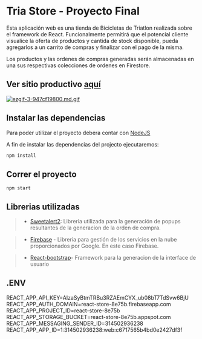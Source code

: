 
# Tria Store - Proyecto Final

Esta aplicación web es una tienda de Bicicletas de Triatlon realizada sobre el framework de React.
Funcionalmente permitirá que el potencial cliente visualice la oferta de productos y cantida de stock disponible, pueda agregarlos a un carrito de compras y finalizar con el pago de la misma.

Los productos y las ordenes de compras generadas serán almacenadas en una sus respectivas colecciones de ordenes en Firestore.

## Ver sitio productivo [aquí](https://tria-app-store-react.vercel.app/)
[![ezgif-3-947cf19800.md.gif](https://s8.gifyu.com/images/ezgif-3-947cf19800.md.gif)](https://gifyu.com/image/SKMf5)


## Instalar las dependencias

Para poder utilizar el proyecto debera contar con [NodeJS](https://nodejs.org/es/)

A fin de instalar las dependencias del projecto ejecutaremos:

```bash
npm install
```

## Correr el proyecto

```
npm start
```

## Librerias utilizadas
> - [Sweetalert2](https://sweetalert2.github.io/#download): Libreria utilizada para la generación de popups resultantes de la generacion de la orden de compra.

> - [Firebase](https://firebase.google.com/docs/web/setup) - Libreria para gestión de los servicios en la nube proporcionados por Google. En este caso Firebase.

> - [React-bootstrap](https://react-bootstrap.github.io/getting-started/introduction)- Framework para la generacion de la interface de usuario

## .ENV
REACT_APP_API_KEY=AIzaSyBtmTRBu3RZAEmCYX_ub08bT7TdSvw6BjU
REACT_APP_AUTH_DOMAIN=react-store-8e75b.firebaseapp.com
REACT_APP_PROJECT_ID=react-store-8e75b
REACT_APP_STORAGE_BUCKET=react-store-8e75b.appspot.com
REACT_APP_MESSAGING_SENDER_ID=314502936238
REACT_APP_APP_ID=1:314502936238:web:c6717565b4bd0e2427df3f